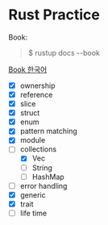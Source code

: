 # Rust Practice
Book:
> $ rustup docs --book   

[Book 한국어](https://rinthel.github.io/rust-lang-book-ko/foreword.html)

- [x] ownership
- [x] reference
- [x] slice
- [x] struct
- [x] enum
- [x] pattern matching
- [x] module
- [ ] collections
  + [x] Vec
  + [ ] String
  + [ ] HashMap
- [ ] error handling
- [x] generic
- [x] trait
- [ ] life time
